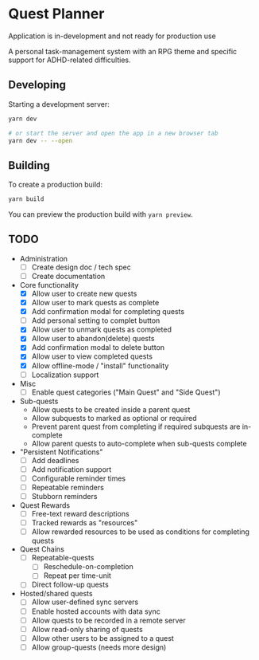 # Quest Planner

Application is in-development and not ready for production use

A personal task-management system with an RPG theme and specific support for
ADHD-related difficulties.

## Developing

Starting a development server:

```bash
yarn dev

# or start the server and open the app in a new browser tab
yarn dev -- --open
```

## Building

To create a production build:

```bash
yarn build
```

You can preview the production build with `yarn preview`.

## TODO

- Administration
  - [ ] Create design doc / tech spec
  - [ ] Create documentation
- Core functionality
  - [x] Allow user to create new quests
  - [x] Allow user to mark quests as complete
  - [x] Add confirmation modal for completing quests
  - [ ] Add personal setting to complet button
  - [x] Allow user to unmark quests as completed
  - [x] Allow user to abandon(delete) quests
  - [x] Add confirmation modal to delete button
  - [x] Allow user to view completed quests
  - [x] Allow offline-mode / "install" functionality
  - [ ] Localization support
- Misc
  - [ ] Enable quest categories ("Main Quest" and "Side Quest")
- Sub-quests
  - Allow quests to be created inside a parent quest
  - Allow subquests to marked as optional or required
  - Prevent parent quest from completing if required subquests are in-complete
  - Allow parent quests to auto-complete when sub-quests complete
- "Persistent Notifications"
  - [ ] Add deadlines
  - [ ] Add notification support
  - [ ] Configurable reminder times
  - [ ] Repeatable reminders
  - [ ] Stubborn reminders
- Quest Rewards
  - [ ] Free-text reward descriptions
  - [ ] Tracked rewards as "resources"
  - [ ] Allow rewarded resources to be used as conditions for completing quests
- Quest Chains
  - [ ] Repeatable-quests
    - [ ] Reschedule-on-completion
    - [ ] Repeat per time-unit
  - [ ] Direct follow-up quests
- Hosted/shared quests
  - [ ] Allow user-defined sync servers
  - [ ] Enable hosted accounts with data sync
  - [ ] Allow quests to be recorded in a remote server
  - [ ] Allow read-only sharing of quests
  - [ ] Allow other users to be assigned to a quest
  - [ ] Allow group-quests (needs more design)
